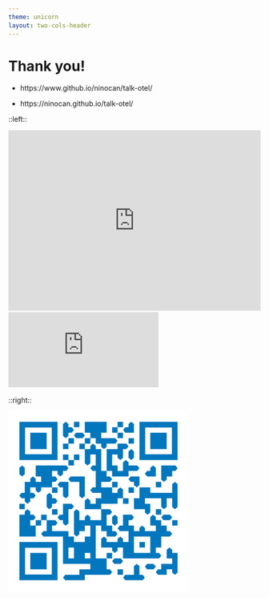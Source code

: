 ```yaml
---
theme: unicorn
layout: two-cols-header
---
```

# Thank you!

<ul class="repo small">
  <li class="no-wrap small">https://www.github.io/ninocan/talk-otel/</li>
</ul>
<ul class="small sd">
  <li class="small">https://ninocan.github.io/talk-otel/</li>
</ul>

::left::

<iframe src="https://ninocan.github.io/talk-otel" width="100%" height="360" frameborder="0" scrolling="no"></iframe>
  <embed
    class="rounded"
    src="https://github.com/ninoCan/">
  </embed>


::right::

<img class="rounded" src="../assets/qr-code.svg" style="height: 360px; margin-top: -1px;">

<style>
  .slidev-layout {
    background: linear-gradient(to right, #A11CAF, #5B21B6);
}
</style>
